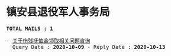 # 镇安县退役军人事务局
<pre><b>TOTAL MAILS : 1</b></pre>
<pre>
- <a href="../../categories/mails/6511.md">关于伤残抚恤金领取相关问题咨询</a><br/>  Query Date : <b>2020-10-09</b> - Reply Date : <b>2020-10-13</b>
</pre>
